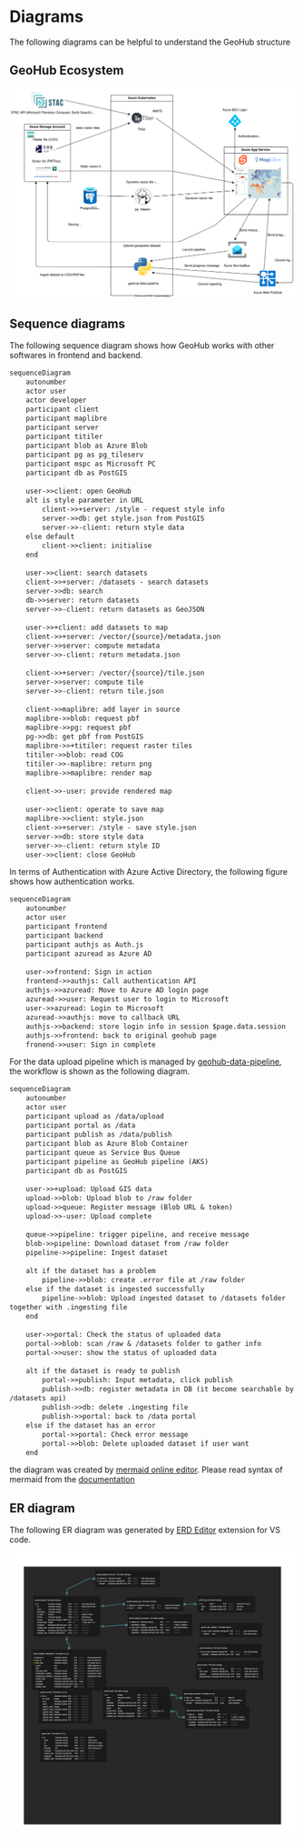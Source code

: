 # Diagrams

The following diagrams can be helpful to understand the GeoHub structure

## GeoHub Ecosystem

![geohub.svg](./docs/assets/get-started/geohub.svg)

## Sequence diagrams

The following sequence diagram shows how GeoHub works with other softwares in frontend and backend.

```mermaid
sequenceDiagram
    autonumber
    actor user
    actor developer
    participant client
    participant maplibre
    participant server
    participant titiler
    participant blob as Azure Blob
    participant pg as pg_tileserv
    participant mspc as Microsoft PC
    participant db as PostGIS

    user->>client: open GeoHub
    alt is style parameter in URL
        client->>+server: /style - request style info
        server->>db: get style.json from PostGIS
        server->>-client: return style data
    else default
        client->>client: initialise
    end

    user->>client: search datasets
    client->>+server: /datasets - search datasets
    server->>db: search
    db->>server: return datasets
    server->>-client: return datasets as GeoJSON

    user->>+client: add datasets to map
    client->>+server: /vector/{source}/metadata.json
    server->>server: compute metadata
    server->>-client: return metadata.json

    client->>+server: /vector/{source}/tile.json
    server->>server: compute tile
    server->>-client: return tile.json

    client->>maplibre: add layer in source
    maplibre->>blob: request pbf
    maplibre->>pg: request pbf
    pg->>db: get pbf from PostGIS
    maplibre->>+titiler: request raster tiles
    titiler->>blob: read COG
    titiler->>-maplibre: return png
    maplibre->>maplibre: render map

    client->>-user: provide rendered map

    user->>client: operate to save map
    maplibre->>client: style.json
    client->>+server: /style - save style.json
    server->>db: store style data
    server->>-client: return style ID
    user->>client: close GeoHub
```

In terms of Authentication with Azure Active Directory, the following figure shows how authentication works.

```mermaid
sequenceDiagram
    autonumber
    actor user
    participant frontend
    participant backend
    participant authjs as Auth.js
    participant azuread as Azure AD

    user->>frontend: Sign in action
    frontend->>authjs: Call authentication API
    authjs->>azuread: Move to Azure AD login page
    azuread->>user: Request user to login to Microsoft
    user->>azuread: Login to Microsoft
    azuread->>authjs: move to callback URL
    authjs->>backend: store login info in session $page.data.session
    authjs->>frontend: back to original geohub page
    fronend->>user: Sign in complete
```

For the data upload pipeline which is managed by [geohub-data-pipeline](https://github.com/UNDP-Data/geohub-data-pipeline), the workflow is shown as the following diagram.

```mermaid
sequenceDiagram
    autonumber
    actor user
    participant upload as /data/upload
    participant portal as /data
    participant publish as /data/publish
    participant blob as Azure Blob Container
    participant queue as Service Bus Queue
    participant pipeline as GeoHub pipeline (AKS)
    participant db as PostGIS

    user->>+upload: Upload GIS data
    upload->>blob: Upload blob to /raw folder
    upload->>queue: Register message (Blob URL & token)
    upload->>-user: Upload complete

    queue->>pipeline: trigger pipeline, and receive message
    blob->>pipeline: Download dataset from /raw folder
    pipeline->>pipeline: Ingest dataset

    alt if the dataset has a problem
        pipeline->>blob: create .error file at /raw folder
    else if the dataset is ingested successfully
        pipeline->>blob: Upload ingested dataset to /datasets folder together with .ingesting file
    end

    user->>portal: Check the status of uploaded data
    portal->>blob: scan /raw & /datasets folder to gather info
    portal->>user: show the status of uploaded data

    alt if the dataset is ready to publish
        portal->>publish: Input metadata, click publish
        publish->>db: register metadata in DB (it become searchable by /datasets api)
        publish->>db: delete .ingesting file
        publish->>portal: back to /data portal
    else if the dataset has an error
        portal->>portal: Check error message
        portal->>blob: Delete uploaded dataset if user want
    end
```

the diagram was created by [mermaid online editor](https://mermaid.live/edit). Please read syntax of mermaid from the [documentation](https://mermaid.js.org/syntax/sequenceDiagram.htm)

## ER diagram

The following ER diagram was generated by [ERD Editor](https://marketplace.visualstudio.com/items?itemName=dineug.vuerd-vscode) extension for VS code.

![geohub-database-erd.png](../backends/database/geohub-database-erd.png)

